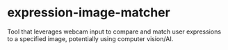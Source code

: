 # expression-image-matcher
Tool that leverages webcam input to compare and match user expressions to a specified image, potentially using computer vision/AI.
